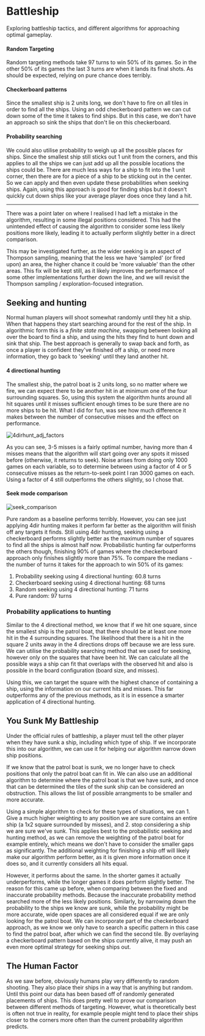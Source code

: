 # Battleship
Exploring battleship tactics, and different algorithms for approaching optimal gameplay.

#### Random Targeting
Random targeting methods take 97 turns to win 50% of its games. So in the other 50% of its games the last 3 turns are when it lands its final shots. As should be expected, relying on pure chance does terribly.
  
#### Checkerboard patterns
Since the smallest ship is 2 units long, we don't have to fire on all tiles in order to find all the ships. Using an odd checkerboard pattern we can cut down some of the time it takes to find ships. But in this case, we don't have an approach so sink the ships that don't lie on this checkerboard.

#### Probability searching
We could also utilise probability to weigh up all the possible places for ships. Since the smallest ship still sticks out 1 unit from the corners, and this applies to all the ships we can just add up all the possible locations the ships could be. There are much less ways for a ship to fit into the 1 unit corner, then there are for a piece of a ship to be sticking out in the center. So we can apply and then even update these probabilities when seeking ships.
Again, using this approach is good for finding ships but it doesn't quickly cut down ships like your average player does once they land a hit.

---
There was a point later on where I realised I had left a mistake in the algorithm, resulting in some illegal positions considered. This had the unintended effect of causing the algorithm to consider some less likely positions more likely, leading it to actually perform slightly better in a direct comparison.

This may be investigated further, as the wider seeking is an aspect of Thompson sampling, meaning that the less we have 'sampled' (or fired upon) an area, the higher chance it could be 'more valuable' than the other areas. This fix will be kept still, as it likely improves the performance of some other implementations further down the line, and we will revisit the Thompson sampling / exploration-focused integration.
  
## Seeking and hunting
Normal human players will shoot somewhat randomly until they hit a ship. When that happens they start searching around for the rest of the ship. In algorithmic form this is a *finite state machine*, swapping between looking all over the board to find a ship, and using the hits they find to hunt down and sink that ship. The best approach is generally to swap back and forth, as once a player is confident they've finished off a ship, or need more information, they go back to 'seeking' until they land another hit.

#### 4 directional hunting
The smallest ship, the patrol boat is 2 units long, so no matter where we fire, we can expect there to be another hit in at minimum one of the four surrounding squares.
So, using this system the algorithm hunts around all hit squares until it misses sufficient enough times to be sure there are no more ships to be hit. What I did for fun, was see how much difference it makes between the number of consecutive misses and the effect on performance.

![4dirhunt_adj_factors](https://user-images.githubusercontent.com/105332964/212787567-87302783-4ae9-4d72-b693-cae24c439153.png)


As you can see, 3-5 misses is a fairly optimal number, having more than 4 misses means that the algorithm will start going over any spots it missed before (otherwise, it returns to seek). Noise arises from doing only 1000 games on each variable, so to determine between using a factor of 4 or 5 consecutive misses as the return-to-seek point I ran 3000 games on each. Using a factor of 4 still outperforms the others slightly, so I chose that.

#### Seek mode comparison
![seek_comparison](https://user-images.githubusercontent.com/105332964/212787731-7def521e-ffc6-4711-be0b-399cb7ad8d26.png)

Pure random as a baseline performs terribly. However, you can see just applying 4dir hunting makes it perform far better as the algorithm will finish off any targets it finds. Still using 4dir hunting, seeking using a checkerboard performs slightly better as the maximum number of squares to find all the ships is almost half now.
Probabilistic hunting far outperforms the others though, finishing 90% of games where the checkerboard approach only finishes slightly more than 75%. To compare the medians -  the number of turns it takes for the approach to win 50% of its games:

1. Probability seeking using 4 directional hunting: 60.8 turns
2. Checkerboard seeking using 4 directional hunting: 68 turns
3. Random seeking using 4 directional hunting: 71 turns
4. Pure random: 97 turns

### Probability applications to hunting

Similar to the 4 directional method, we know that if we hit one square, since the smallest ship is the patrol boat, that there should be at least one more hit in the 4 surrounding squares. The likelihood that there is a hit in the square 2 units away in the 4 directions drops off because we are less sure. We can utilise the probability searching method that we used for seeking, however only on the squares that have been hit. We can calculate all the possible ways a ship can fit that overlaps with the observed hit and also is possible in the board configuration (board size, and misses).

Using this, we can target the square with the highest chance of containing a ship, using the information on our current hits and misses. This far outperforms any of the previous methods, as it is in essence a smarter application of 4 directional hunting.

## You Sunk My Battleship
Under the official rules of battleship, a player must tell the other player when they have sunk a ship, including which type of ship. If we incorporate this into our algorithm, we can use it for helping our algorithm narrow down ship positions.

If we know that the patrol boat is sunk, we no longer have to check positions that only the patrol boat can fit in. We can also use an additional algorithm to determine where the patrol boat is that we have sunk, and once that can be determined the tiles of the sunk ship can be considered an obstruction. This allows the list of possible arrangments to be smaller and more accurate.

Using a simple algorithm to check for these types of situations, we can 1. Give a much higher weighting to any position we are sure contains an entire ship (a 1x2 square surrounded by misses), and 2. stop considering a ship we are sure we've sunk. This applies best to the probabilistic seeking and hunting method, as we can remove the weighting of the patrol boat for example entirely, which means we don't have to consider the smaller gaps as significantly. The additional weighting for finishing a ship off will likely make our algorithm perform better, as it is given more information once it does so, and it currently considers all hits equal.

However, it performs about the same. In the shorter games it actually underperforms, while the longer games it does perform slightly better. The reason for this came up before, when comparing between the fixed and inaccurate probability methods. Because the inaccurate probability method searched more of the less likely positions. Similarly, by narrowing down the probability to the ships we know are sunk, while the probability might be more accurate, wide open spaces are all considered equal if we are only looking for the patrol boat. We can incorporate part of the checkerboard approach, as we know we only have to search a specific pattern in this case to find the patrol boat, after which we can find the second tile. By overlaying a checkerboard pattern based on the ships currently alive, it may push an even more optimal strategy for seeking ships out.

## The Human Factor
As we saw before, obviously humans play very differently to random shooting. They also place their ships in a way that is anything but random. Until this point our data has been based off of randomly generated placements of ships. This does pretty well to prove our comparison between different methods of targeting. However, what is theoretically best is often not true in reality, for example people might tend to place their ships closer to the corners more often than the current probability algorithm predicts.
